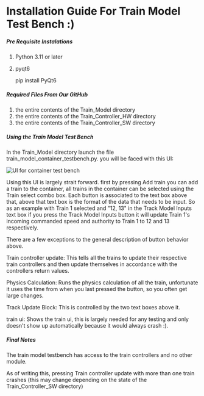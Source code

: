 # Installation Guide For Train Model Test Bench :)

##### Pre Requisite Instalations
1. Python 3.11 or later
2. pyqt6

   pip install PyQt6

##### Required Files From Our GitHub
1. the entire contents of the Train_Model directory
2. the entire contents of the Train_Controller_HW directory
3. the entire contents of the Train_Controller_SW directory

##### Using the Train Model Test Bench
In the Train_Model directory launch the file train_model_container_testbench.py.
you will be faced with this UI:

![UI for container test bench](/test_bench_ui.png)

Using this UI is largely strait forward. first by pressing Add train you can add a train 
to the container, all trains in the container can be selected using the Train select combo 
box. Each button is associated to the text box above that, above that text box is the format 
of the data that needs to be input. So as an example with Train 1 selected and "12, 13" in the 
Track Model Inputs text box if you press the Track Model Inputs button it will update Train 1's
incoming commanded speed and authority to Train 1 to 12 and 13 respectively.

There are a few exceptions to the general description of button behavior above.

Train controller update: This tells all the trains to update their respective train controllers 
and then update themselves in accordance with the controllers return values.

Physics Calculation: Runs the physics calculation of all the train, unfortunate it uses the time
from when you last pressed the button, so you often get large changes.

Track Update Block: This is controlled by the two text boxes above it.

train ui: Shows the train ui, this is largely needed for any testing and only doesn't show up
automatically because it would always crash :).

##### Final Notes
The train model testbench has access to the train controllers and no other module.

As of writing this, pressing Train controller update with more than one train crashes 
(this may change depending on the state of the Train_Controller_SW directory)


